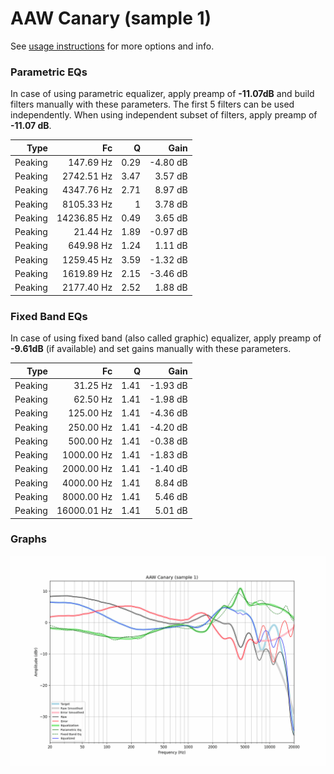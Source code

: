 # AAW Canary (sample 1)
See [usage instructions](https://github.com/jaakkopasanen/AutoEq#usage) for more options and info.

### Parametric EQs
In case of using parametric equalizer, apply preamp of **-11.07dB** and build filters manually
with these parameters. The first 5 filters can be used independently.
When using independent subset of filters, apply preamp of **-11.07 dB**.

| Type    | Fc          |    Q | Gain     |
|--------:|------------:|-----:|---------:|
| Peaking | 147.69 Hz   | 0.29 | -4.80 dB |
| Peaking | 2742.51 Hz  | 3.47 | 3.57 dB  |
| Peaking | 4347.76 Hz  | 2.71 | 8.97 dB  |
| Peaking | 8105.33 Hz  | 1    | 3.78 dB  |
| Peaking | 14236.85 Hz | 0.49 | 3.65 dB  |
| Peaking | 21.44 Hz    | 1.89 | -0.97 dB |
| Peaking | 649.98 Hz   | 1.24 | 1.11 dB  |
| Peaking | 1259.45 Hz  | 3.59 | -1.32 dB |
| Peaking | 1619.89 Hz  | 2.15 | -3.46 dB |
| Peaking | 2177.40 Hz  | 2.52 | 1.88 dB  |

### Fixed Band EQs
In case of using fixed band (also called graphic) equalizer, apply preamp of **-9.61dB**
(if available) and set gains manually with these parameters.

| Type    | Fc          |    Q | Gain     |
|--------:|------------:|-----:|---------:|
| Peaking | 31.25 Hz    | 1.41 | -1.93 dB |
| Peaking | 62.50 Hz    | 1.41 | -1.98 dB |
| Peaking | 125.00 Hz   | 1.41 | -4.36 dB |
| Peaking | 250.00 Hz   | 1.41 | -4.20 dB |
| Peaking | 500.00 Hz   | 1.41 | -0.38 dB |
| Peaking | 1000.00 Hz  | 1.41 | -1.83 dB |
| Peaking | 2000.00 Hz  | 1.41 | -1.40 dB |
| Peaking | 4000.00 Hz  | 1.41 | 8.84 dB  |
| Peaking | 8000.00 Hz  | 1.41 | 5.46 dB  |
| Peaking | 16000.01 Hz | 1.41 | 5.01 dB  |

### Graphs
![](./AAW%20Canary%20(sample%201).png)